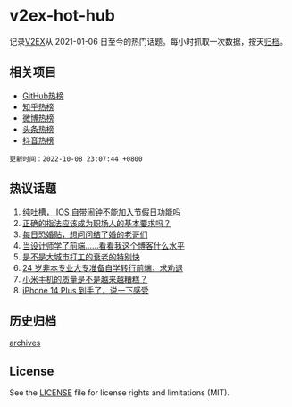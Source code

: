 # v2ex-hot-hub

 记录[V2EX](https://www.v2ex.com/)从 2021-01-06 日至今的热门话题。每小时抓取一次数据，按天[归档](archives)。
 
 ## 相关项目

- [GitHub热榜](https://github.com/snaildev/github-hot-hub)
- [知乎热榜](https://github.com/snaildev/zhihu-hot-hub)
- [微博热榜](https://github.com/snaildev/weibo-hot-hub)
- [头条热榜](https://github.com/snaildev/toutiao-hot-hub)
- [抖音热榜](https://github.com/snaildev/douyin-hot-hub)


 `更新时间：2022-10-08 23:07:44 +0800`

## 热议话题

1. [纯吐槽， IOS 自带闹钟不能加入节假日功能吗](https://www.v2ex.com/t/885133)
1. [正确的指法应该成为职场人的基本要求吗？](https://www.v2ex.com/t/885230)
1. [每日恐婚贴，想问问结了婚的老哥们](https://www.v2ex.com/t/885297)
1. [当设计师学了前端……看看我这个博客什么水平](https://www.v2ex.com/t/885217)
1. [是不是大城市打工的衰老的特别快](https://www.v2ex.com/t/885126)
1. [24 岁非本专业大专准备自学转行前端，求劝退](https://www.v2ex.com/t/885109)
1. [小米手机的质量是不是越来越糟糕？](https://www.v2ex.com/t/885250)
1. [iPhone 14 Plus 到手了，说一下感受](https://www.v2ex.com/t/885122)

## 历史归档

[archives](archives)

## License

See the [LICENSE](LICENSE) file for license rights and limitations (MIT).
